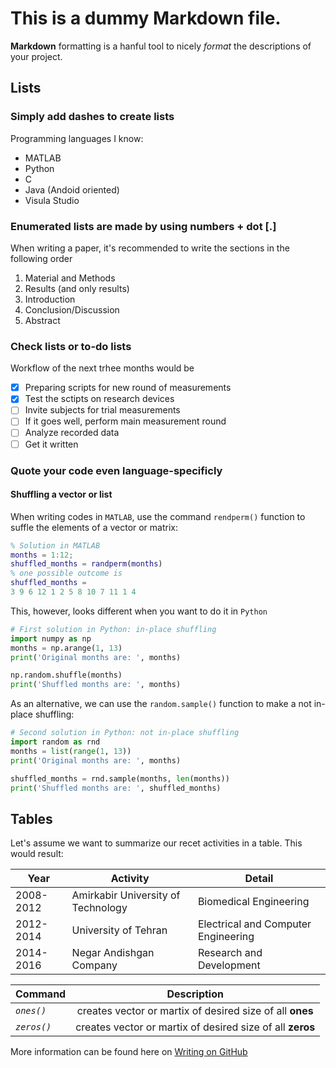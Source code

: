 # This is a dummy Markdown file.

**Markdown** formatting is a hanful tool to nicely _format_ the descriptions of your project.

## Lists
### Simply add dashes to create lists

Programming languages I know:
- MATLAB
- Python
- C
- Java (Andoid oriented)
- Visula Studio

### Enumerated lists are made by using numbers + dot [.]
When writing a paper, it's recommended to write the sections in the following order
1. Material and Methods
2. Results (and only results)
3. Introduction
4. Conclusion/Discussion
5. Abstract

### Check lists or to-do lists
Workflow of the next trhee months would be
- [x] Preparing scripts for new round of measurements
- [x] Test the sctipts on research devices
- [ ] Invite subjects for trial measurements
- [ ] If it goes well, perform main measurement round
- [ ] Analyze recorded data
- [ ] Get it written

### Quote your code even language-specificly
#### Shuffling a vector or list

When writing codes in `MATLAB`, use the command `rendperm()` function to suffle the elements of a vector or matrix:
```matlab
% Solution in MATLAB
months = 1:12;
shuffled_months = randperm(months)
% one possible outcome is
shuffled_months = 
3 9 6 12 1 2 5 8 10 7 11 1 4
```

This, however, looks different when you want to do it in `Python`
```python
# First solution in Python: in-place shuffling
import numpy as np
months = np.arange(1, 13)
print('Original months are: ', months)

np.random.shuffle(months)
print('Shuffled months are: ', months)

```
As an alternative, we can use the `random.sample()` function to make a not in-place shuffling:
```python
# Second solution in Python: not in-place shuffling
import random as rnd
months = list(range(1, 13))
print('Original months are: ', months)

shuffled_months = rnd.sample(months, len(months))
print('Shuffled months are: ', shuffled_months)

```






## Tables
Let's assume we want to summarize our recet activities in a table. This would result:

Year | Activity | Detail
------------ | ------------ |------------
2008-2012 | Amirkabir University of Technology | Biomedical Engineering
2012-2014 | University of Tehran | Electrical and Computer Engineering
2014-2016 | Negar Andishgan Company | Research and Development

Command | Description
:--- | :---:
*`ones()`* | creates vector or martix of desired size of all __ones__
*`zeros()`* | creates vector or martix of desired size of all __zeros__







More information can be found here on [Writing on GitHub](https://help.github.com/en/github/writing-on-github)
